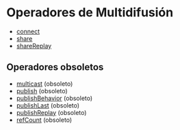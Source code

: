 # Operadores de Multidifusión

- [connect](connect.md)
- [share](share.md)
- [shareReplay](shareReplay.md)

## Operadores obsoletos

- [multicast](multicast.md) (obsoleto)
- [publish](publish.md) (obsoleto)
- [publishBehavior](publishBehavior.md) (obsoleto)
- [publishLast](publishLast.md) (obsoleto)
- [publishReplay](publishReplay.md) (obsoleto)
- [refCount](refCount.md) (obsoleto)
